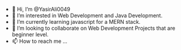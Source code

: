 - 👋 Hi, I’m @YasirAli0049
- 👀 I’m interested in Web Development and Java Development.
- 🌱 I’m currently learning javascript for a MERN stack.
- 💞️ I’m looking to collaborate on Web Development Projects that are beginner level.
- 📫 How to reach me ...

<!---
YasirAli0049/YasirAli0049 is a ✨ special ✨ repository because its `README.md` (this file) appears on your GitHub profile.
You can click the Preview link to take a look at your changes.
--->
